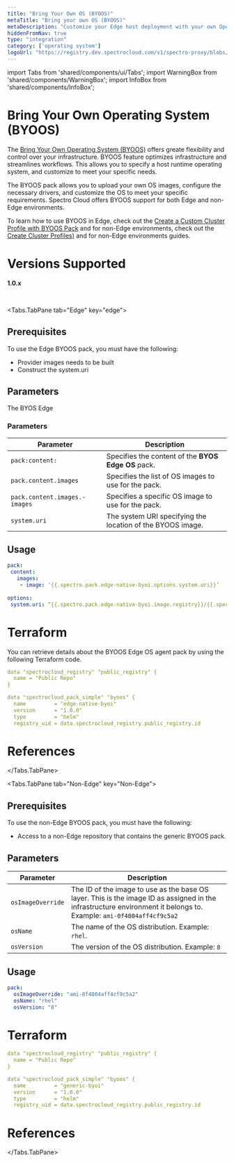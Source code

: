 ```yaml
---
title: "Bring Your Own OS (BYOOS)"
metaTitle: "Bring your own OS (BYOOS)"
metaDescription: "Customize your Edge host deployment with your own Operating System."
hiddenFromNav: true
type: "integration"
category: ['operating system']
logoUrl: "https://registry.dev.spectrocloud.com/v1/spectro-proxy/blobs/sha256:b6081bca439eeb01a8d43b3cb6895df4c088f80af978856ddc0da568e5c09365?type=image/png"
---
```


import Tabs from 'shared/components/ui/Tabs';
import WarningBox from 'shared/components/WarningBox';
import InfoBox from 'shared/components/InfoBox';

# Bring Your Own Operating System (BYOOS) 

The [Bring Your Own Operating System (BYOOS)](/https://docs.spectrocloud.com/cluster-profiles/byoos) offers greate flexibility and control over your infrastructure. BYOOS feature optimizes infrastructure and streamlines workflows. This allows you to specify a host runtime operating system, and  customize to meet your specific needs.

The BYOOS pack allows you to upload your own OS images, configure the necessary drivers, and customize the OS to meet your specific requirements. Spectro Cloud offers BYOOS support for both Edge and non-Edge environments. 

To learn how to use BYOOS in Edge, check out the [Create a Custom Cluster Profile with BYOOS Pack](https://docs.spectrocloud.com/clusters/edge/site-deployment/model-profile) and  for  non-Edge environments, check out the [Create Cluster Profiles)](https://docs.spectrocloud.com/cluster-profiles/task-update-profile) and  for  non-Edge environments guides.

# Versions Supported

**1.0.x**

<br />

<Tabs>

<Tabs.TabPane tab="Edge" key="edge">

## Prerequisites 

To use the Edge BYOOS pack, you must have the following:

- Provider images needs to be built
- Construct the system.uri

## Parameters

The BYOS Edge 

### Parameters

| Parameter            | Description                                            |
|----------------------|--------------------------------------------------------|
| `pack:content:` | Specifies the content of the **BYOS Edge OS** pack. |
| `pack.content.images` | Specifies the list of OS images to use for the pack. |
| `pack.content.images.-  images` | Specifies a specific OS image to use for the pack. |
| `system.uri` | The system URI specifying the location of the BYOOS image. 

## Usage

```yaml
pack:
 content:
   images: 
    - image: ‘{{.spectro.pack.edge-native-byoi.options.system.uri}}’
    
options: 
 system.uri: “{{.spectro.pack.edge-native-byoi.image.registry}}/{{.spectro.pack.edge-native-byoi.image.repo}}:{{.spectro.system.kunernetes.version}}-{{.spectro.pack.edge-native-byoi.image.version}}_{{.spectro.pack.edge-native-byoi.image.client.tag}}”

```

# Terraform

You can retrieve details about the BYOOS Edge OS agent pack by using the following Terraform code.

```yaml
data "spectrocloud_registry" "public_registry" {
  name = "Public Repo"
}

data "spectrocloud_pack_simple" "byoos" {
  name         = "edge-native-byoi"
  version      = "1.0.0"
  type         = "helm"
  registry_uid = data.spectrocloud_registry.public_registry.id
```

# References

</Tabs.TabPane>

<Tabs.TabPane tab="Non-Edge" key="Non-Edge">

## Prerequisites 

To use the non-Edge BYOOS pack, you must have the following:

- Access to a non-Edge repository that contains the generic BYOOS pack.

## Parameters

| Parameter            | Description                                            |
|----------------------|--------------------------------------------------------|
| `osImageOverride` | The ID of the image to use as the base OS layer. This is the image ID as assigned in the infrastructure environment it belongs to. Example: `ami-0f4804aff4cf9c5a2` |
| `osName` | The name of the OS distribution. Example: `rhel`. |
| `osVersion` | The version of the OS distribution. Example: `8` |

## Usage

```yaml
pack:
  osImageOverride: "ami-0f4804aff4cf9c5a2"
  osName: "rhel"
  osVersion: "8"
```

# Terraform

```yaml
data "spectrocloud_registry" "public_registry" {
  name = "Public Repo"
}

data "spectrocloud_pack_simple" "byoos" {
  name         = "generic-byoi"
  version      = "1.0.0"
  type         = "helm"
  registry_uid = data.spectrocloud_registry.public_registry.id
```

# References

</Tabs.TabPane>

</Tabs>


